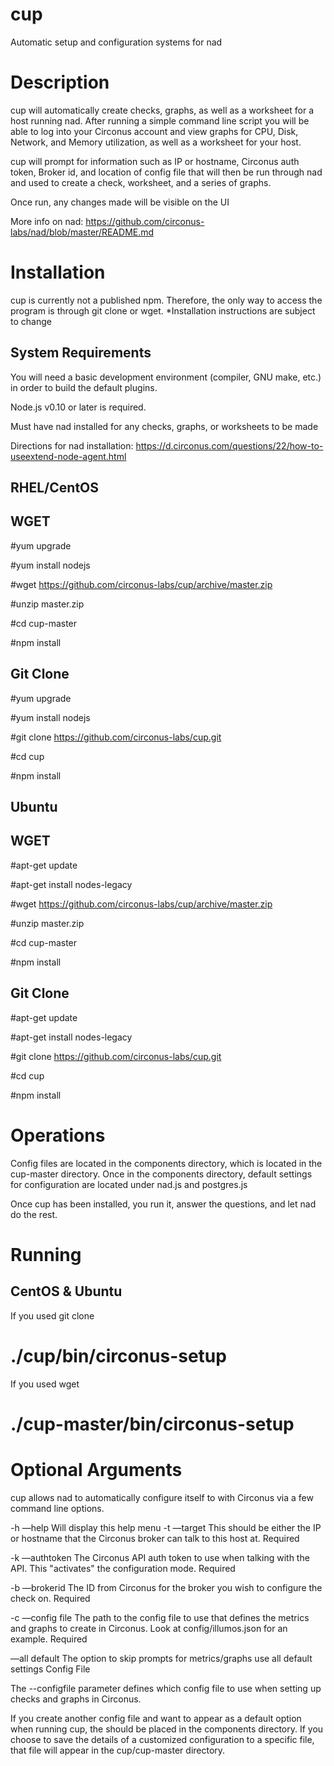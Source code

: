 # cup
Automatic setup and configuration systems for nad

Description
===

cup will automatically create checks, graphs, as well as a worksheet for a host running nad. After running a simple command line script you will be able to log into your Circonus account and view graphs for CPU, Disk, Network, and Memory utilization, as well as a worksheet for your host. 

cup will prompt for information such as IP or hostname, Circonus auth token, Broker id, and location of config file that will then be run through nad and used to create a check, worksheet, and a series of graphs.

Once run, any changes made will be visible on the UI

More info on nad: https://github.com/circonus-labs/nad/blob/master/README.md

Installation
===

cup is currently not a published npm. Therefore, the only way to access the program is through git clone or wget. 
*Installation instructions are subject to change

System Requirements
---

You will need a basic development environment (compiler, GNU make, etc.) in order to build the default plugins.

Node.js v0.10 or later is required.

Must have nad installed for any checks, graphs, or worksheets to be made

Directions for nad installation: https://d.circonus.com/questions/22/how-to-useextend-node-agent.html

RHEL/CentOS
---

WGET
---

#yum upgrade

#yum install nodejs

#wget https://github.com/circonus-labs/cup/archive/master.zip

#unzip master.zip

#cd cup-master

#npm install

Git Clone
---

#yum upgrade

#yum install nodejs

#git clone https://github.com/circonus-labs/cup.git

#cd cup

#npm install

Ubuntu
---

WGET
---

#apt-get update

#apt-get install nodes-legacy

#wget https://github.com/circonus-labs/cup/archive/master.zip

#unzip master.zip

#cd cup-master

#npm install

Git Clone
---

#apt-get update

#apt-get install nodes-legacy

#git clone https://github.com/circonus-labs/cup.git

#cd cup

#npm install

Operations
===

Config files are located in the components directory, which is located in the cup-master directory. Once in the components directory, default settings for configuration are located under nad.js and postgres.js

Once cup has been installed, you run it, answer the questions, and let nad do the rest. 

Running
===

CentOS & Ubuntu
---

If you used git clone

# ./cup/bin/circonus-setup
If you used wget

# ./cup-master/bin/circonus-setup

Optional Arguments
===

cup allows nad to automatically configure itself to with Circonus via a few command line options. 

-h —help Will display this help menu
-t —target This should be either the IP or hostname that the Circonus broker can talk to this host at. Required

-k —authtoken The Circonus API auth token to use when talking with the API. This "activates" the configuration mode. Required

-b —brokerid The ID from Circonus for the broker you wish to configure the check on. Required

-c —config file The path to the config file to use that defines the metrics and graphs to create in Circonus. Look at config/illumos.json for an example. Required

—all default The option to skip prompts for metrics/graphs use all default settings
Config File

The --configfile parameter defines which config file to use when setting up checks and graphs in Circonus. 

If you create another config file and want to appear as a default option when running cup, the should be placed in the components directory. 
If you choose to save the details of a customized configuration to a specific file, that file will appear in the cup/cup-master directory.  





